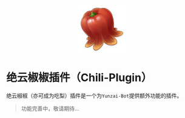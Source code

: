 <div style="text-align: center; margin-top: 32px;">
<img src="./resources/icon.png" alt="绝云椒椒" />
</div>

# 绝云椒椒插件（Chili-Plugin）

绝云椒椒（亦可成为吃梨）插件是一个为`Yunzai-Bot`提供额外功能的插件。

> 功能完善中，敬请期待…
